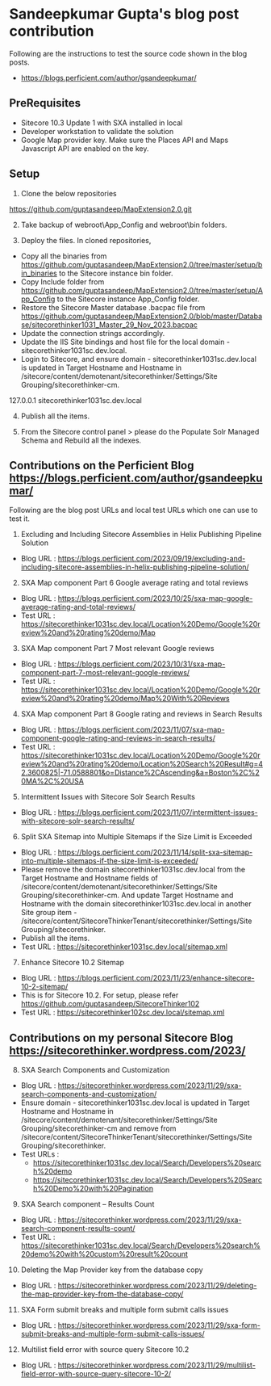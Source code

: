 # Sandeepkumar Gupta's blog post contribution

Following are the instructions to test the source code shown in the blog posts.
- https://blogs.perficient.com/author/gsandeepkumar/ 

## PreRequisites

- Sitecore 10.3 Update 1 with SXA installed in local
- Developer workstation to validate the solution
- Google Map provider key. Make sure the Places API and Maps Javascript API are enabled on the key.

## Setup

1. Clone the below repositories 

https://github.com/guptasandeep/MapExtension2.0.git

2. Take backup of webroot\App_Config and webroot\bin folders. 

3. Deploy the files.
   In cloned repositories,
- Copy all the binaries from https://github.com/guptasandeep/MapExtension2.0/tree/master/setup/bin_binaries to the Sitecore instance bin folder.
- Copy Include folder from https://github.com/guptasandeep/MapExtension2.0/tree/master/setup/App_Config to the Sitecore instance App_Config folder.
- Restore the Sitecore Master database .bacpac file from https://github.com/guptasandeep/MapExtension2.0/blob/master/Database/sitecorethinker1031_Master_29_Nov_2023.bacpac
- Update the connection strings accordingly.
- Update the IIS Site bindings and host file for the local domain - sitecorethinker1031sc.dev.local.
- Login to Sitecore, and ensure domain - sitecorethinker1031sc.dev.local is updated in Target Hostname and Hostname in /sitecore/content/demotenant/sitecorethinker/Settings/Site Grouping/sitecorethinker-cm.

127.0.0.1 sitecorethinker1031sc.dev.local

4. Publish all the items.

3. From the Sitecore control panel > please do the Populate Solr Managed Schema and Rebuild all the indexes.

## Contributions on the Perficient Blog https://blogs.perficient.com/author/gsandeepkumar/

Following are the blog post URLs and local test URLs which one can use to test it.

1. Excluding and Including Sitecore Assemblies in Helix Publishing Pipeline Solution
- Blog URL	: https://blogs.perficient.com/2023/09/19/excluding-and-including-sitecore-assemblies-in-helix-publishing-pipeline-solution/

2. SXA Map component Part 6 Google average rating and total reviews
- Blog URL	: https://blogs.perficient.com/2023/10/25/sxa-map-google-average-rating-and-total-reviews/
- Test URL	: https://sitecorethinker1031sc.dev.local/Location%20Demo/Google%20review%20and%20rating%20demo/Map

3. SXA Map component Part 7 Most relevant Google reviews
- Blog URL	: https://blogs.perficient.com/2023/10/31/sxa-map-component-part-7-most-relevant-google-reviews/
- Test URL	: https://sitecorethinker1031sc.dev.local/Location%20Demo/Google%20review%20and%20rating%20demo/Map%20With%20Reviews

4. SXA Map component Part 8 Google rating and reviews in Search Results
- Blog URL	: https://blogs.perficient.com/2023/11/07/sxa-map-component-google-rating-and-reviews-in-search-results/
- Test URL	: https://sitecorethinker1031sc.dev.local/Location%20Demo/Google%20review%20and%20rating%20demo/Location%20Search%20Result#g=42.3600825|-71.0588801&o=Distance%2CAscending&a=Boston%2C%20MA%2C%20USA

5. Intermittent Issues with Sitecore Solr Search Results
- Blog URL	: https://blogs.perficient.com/2023/11/07/intermittent-issues-with-sitecore-solr-search-results/

6. Split SXA Sitemap into Multiple Sitemaps if the Size Limit is Exceeded
- Blog URL	: https://blogs.perficient.com/2023/11/14/split-sxa-sitemap-into-multiple-sitemaps-if-the-size-limit-is-exceeded/
- Please remove the domain sitecorethinker1031sc.dev.local from the Target Hostname and Hostname fields of /sitecore/content/demotenant/sitecorethinker/Settings/Site Grouping/sitecorethinker-cm. And update Target Hostname and Hostname with the domain sitecorethinker1031sc.dev.local in another Site group item - /sitecore/content/SitecoreThinkerTenant/sitecorethinker/Settings/Site Grouping/sitecorethinker.
- Publish all the items.
- Test URL	: https://sitecorethinker1031sc.dev.local/sitemap.xml

7. Enhance Sitecore 10.2 Sitemap
- Blog URL	: https://blogs.perficient.com/2023/11/23/enhance-sitecore-10-2-sitemap/
- This is for Sitecore 10.2. For setup, please refer https://github.com/guptasandeep/SitecoreThinker102
- Test URL	: https://sitecorethinker102sc.dev.local/sitemap.xml

## Contributions on my personal Sitecore Blog https://sitecorethinker.wordpress.com/2023/ 

8. SXA Search Components and Customization
- Blog URL	: https://sitecorethinker.wordpress.com/2023/11/29/sxa-search-components-and-customization/
- Ensure domain - sitecorethinker1031sc.dev.local is updated in Target Hostname and Hostname in /sitecore/content/demotenant/sitecorethinker/Settings/Site Grouping/sitecorethinker-cm and remove from /sitecore/content/SitecoreThinkerTenant/sitecorethinker/Settings/Site Grouping/sitecorethinker.
- Test URLs	:
   - https://sitecorethinker1031sc.dev.local/Search/Developers%20search%20demo
   - https://sitecorethinker1031sc.dev.local/Search/Developers%20Search%20Demo%20with%20Pagination

9. SXA Search component – Results Count
- Blog URL	: https://sitecorethinker.wordpress.com/2023/11/29/sxa-search-component-results-count/
- Test URL	: https://sitecorethinker1031sc.dev.local/Search/Developers%20search%20demo%20with%20custom%20result%20count

10. Deleting the Map Provider key from the database copy
- Blog URL	: https://sitecorethinker.wordpress.com/2023/11/29/deleting-the-map-provider-key-from-the-database-copy/

11. SXA Form submit breaks and multiple form submit calls issues
- Blog URL	: https://sitecorethinker.wordpress.com/2023/11/29/sxa-form-submit-breaks-and-multiple-form-submit-calls-issues/

12. Multilist field error with source query Sitecore 10.2
- Blog URL	: https://sitecorethinker.wordpress.com/2023/11/29/multilist-field-error-with-source-query-sitecore-10-2/

